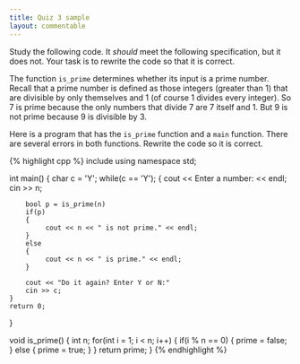 ```yaml
---
title: Quiz 3 sample
layout: commentable
---
```


Study the following code. It *should* meet the following specification, but it
does not. Your task is to rewrite the code so that it is correct.

The function `is_prime` determines whether its input is a prime number. Recall
that a prime number is defined as those integers (greater than 1) that are
divisible by only themselves and 1 (of course 1 divides every integer). So 7 is
prime because the only numbers that divide 7 are 7 itself and 1. But 9 is not
prime because 9 is divisible by 3.

Here is a program that has the `is_prime` function and a `main` function. There
are several errors in both functions. Rewrite the code so it is correct.

{% highlight cpp %}
include <iostream>
using namespace std;

int main()
{
    char c = 'Y';
    while(c == 'Y');
    {
        cout << Enter a number: << endl;
        cin >> n;

        bool p = is_prime(n)
        if(p)
        {
             cout << n << " is not prime." << endl;
        }
        else
        {
             cout << n << " is prime." << endl;
        }

        cout << "Do it again? Enter Y or N:"
        cin >> c;
    }
    return 0;
}

void is_prime()
{
    int n;
    for(int i = 1; i < n; i++)
    {
        if(i % n == 0)
        {
            prime = false;
        }
        else
        {
            prime = true;
        }
    }
    return prime;
}
{% endhighlight %}

    


